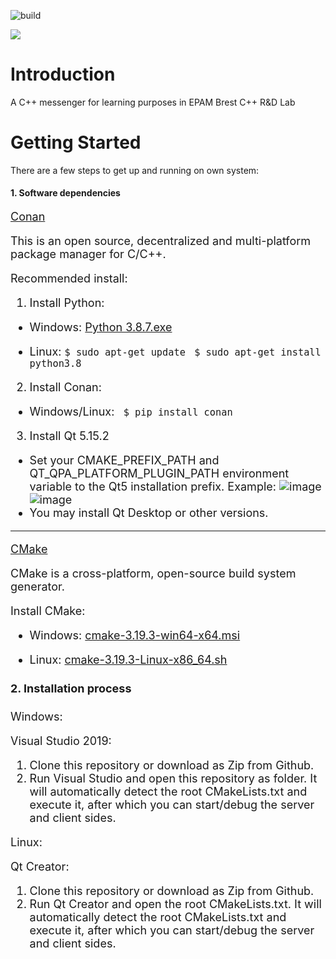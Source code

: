 ![build](https://github.com/f1nal3/Juniorgram/workflows/build/badge.svg?branch=master)  

![](https://i.ibb.co/sC8WJQs/logo2.png)

# Introduction 
A C++ messenger for learning purposes in EPAM Brest C++ R&D Lab

# Getting Started

There are a few steps to get up and running on own system:

#### 1. Software dependencies

<font size="4">[Conan](https://conan.io/index.html)<font size/>

This is an open source, decentralized and multi-platform package manager for C/C++.

Recommended install:

1. Install Python: 

 - Windows: [Python 3.8.7.exe](https://www.python.org/ftp/python/3.8.7/python-3.8.7-amd64.exe)

 - Linux: 
```$ sudo apt-get update ```
```$ sudo apt-get install python3.8```

2. Install Conan: 

 - Windows/Linux: ``` $ pip install conan```

3. Install Qt 5.15.2
 
 - Set your CMAKE_PREFIX_PATH and QT_QPA_PLATFORM_PLUGIN_PATH environment variable to the Qt5 installation prefix.
 Example: ![image](![image](https://user-images.githubusercontent.com/57706182/117030386-44c46f80-ad08-11eb-9f04-b7dc1d1615dd.png))
 ![image](https://user-images.githubusercontent.com/57706182/117029479-5d805580-ad07-11eb-817d-f676728e584f.png)
 - You may install Qt Desktop or other versions.

---

<font size="4">[CMake](https://cmake.org)<font size/>

CMake is a cross-platform, open-source build system generator. 

Install CMake:

 - Windows: [cmake-3.19.3-win64-x64.msi](https://github.com/Kitware/CMake/releases/download/v3.19.3/cmake-3.19.3-win32-x86.msi)

 - Linux: [cmake-3.19.3-Linux-x86_64.sh](https://github.com/Kitware/CMake/releases/download/v3.19.3/cmake-3.19.3-Linux-x86_64.sh)

#### 2. Installation process

<font size="4">Windows:<font size/>

<font size="4">Visual Studio 2019: <font size/>
 1. Clone this repository or download as Zip from Github.
 2. Run Visual Studio and open this repository as folder. It will automatically detect the root CMakeLists.txt and execute it, after which you can start/debug the server and client sides.

<font size="4">Linux:<font size/>

Qt Creator:

 1. Clone this repository or download as Zip from Github.
 2. Run Qt Creator and open the root CMakeLists.txt. It will automatically detect the root CMakeLists.txt and execute it, after which you can start/debug the server and client sides.

 

